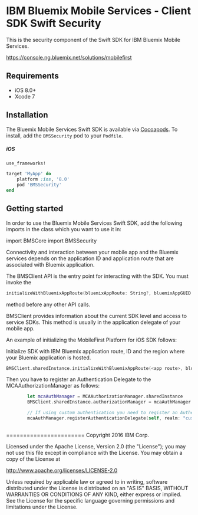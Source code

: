 IBM Bluemix Mobile Services - Client SDK Swift Security
===================================================

This is the security component of the Swift SDK for IBM Bluemix Mobile Services.

https://console.ng.bluemix.net/solutions/mobilefirst

## Requirements
* iOS 8.0+
* Xcode 7


## Installation
The Bluemix Mobile Services Swift SDK is available via [Cocoapods](http://cocoapods.org/).
To install, add the `BMSSecurity` pod to your `Podfile`.

##### iOS
```ruby
use_frameworks!

target 'MyApp' do
    platform :ios, '8.0'
    pod 'BMSSecurity'
end
```
## Getting started

In order to use the Bluemix Mobile Services Swift SDK, add the following imports in the class which you want to use it in:

import BMSCore
import BMSSecurity

Connectivity and interaction between your mobile app and the Bluemix services depends on the application ID and application route that are associated with Bluemix application.

The BMSClient API is the entry point for interacting with the SDK. You must invoke the

```Swift
initializeWithBluemixAppRoute(bluemixAppRoute: String?, bluemixAppGUID: String?, bluemixRegion: String)
```
 method before any other API calls. </br>

 BMSClient provides information about the current SDK level and access to service SDKs. This method is usually in the application delegate of your mobile app.

An example of initializing the MobileFirst Platform for iOS SDK follows:

Initialize SDK with IBM Bluemix application route, ID and the region where your Bluemix application is hosted.

```Swift
BMSClient.sharedInstance.initializeWithBluemixAppRoute(<app route>, bluemixAppGUID: <app guid>, bluemixRegion: BMSClient.<region>)
```

Then you have to register an Authentication Delegate to the MCAAuthorizationManager as follows:

```Swift
		let mcaAuthManager = MCAAuthorizationManager.sharedInstance
		BMSClient.sharedInstance.authorizationManager = mcaAuthManager

		// If using custom authentication you need to register an Authentication Delegate
		mcaAuthManager.registerAuthenticationDelegate(self, realm: "customAuthRealm_1")
				
```

=======================
Copyright 2016 IBM Corp.

Licensed under the Apache License, Version 2.0 (the "License");
you may not use this file except in compliance with the License.
You may obtain a copy of the License at

http://www.apache.org/licenses/LICENSE-2.0

Unless required by applicable law or agreed to in writing, software
distributed under the License is distributed on an "AS IS" BASIS,
WITHOUT WARRANTIES OR CONDITIONS OF ANY KIND, either express or implied.
See the License for the specific language governing permissions and
limitations under the License.
